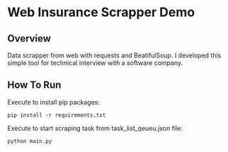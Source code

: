 # Web Insurance Scrapper Demo

## Overview

Data scrapper from web with requests and BeatifulSoup. 
I developed this simple tool for technical interview with a software company.

## How To Run

Execute to install pip packages:
```
pip install -r requirements.txt
```


Execute to start scraping task from task_list_qeueu.json file:
```
python main.py
```